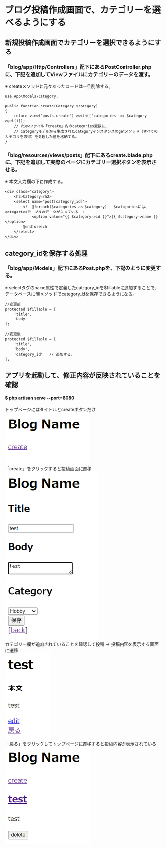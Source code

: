 # ブログ投稿作成画面で、カテゴリーを選べるようにする

## 新規投稿作成画面でカテゴリーを選択できるようにする

### 「blog/app/Http/Controllers」配下にあるPostController.phpに、下記を追加してViewファイルにカテゴリーのデータを渡す。
※ createメソッドに元々あったコードは一旦削除する。

    use App\Models\Category;

    public function create(Category $category)
    {
        return view('posts.create')->with(['categories' => $category->get()]);
        // Viewファイル「create」内のcategories変数に、
        // Categoryモデルから生成されたcategoryインスタンスのgetメソッド（すべてのカテゴリを取得）を処理した値を格納する。
    }

### 「blog/resources/views/posts」配下にあるcreate.blade.phpに、下記を追加して実際のページにカテゴリー選択ボタンを表示させる。
※ 本文入力欄の下に作成する。

    <div class="category">
        <h2>Category</h2>
        <select name="post[category_id]">
            <!--@foreach($categories as $category)   $categoriesには、categoriesテーブルのデータが入っている-->
                <option value="{{ $category->id }}">{{ $category->name }}</option>
            @endforeach
        </select>
    </div>

## category_idを保存する処理

### 「blog/app/Models」配下にあるPost.phpを、下記のように変更する。
※ selectタグのname属性で定義したcategory_idを$fillableに追加することで、データベースにfillメソッドでcategory_idを保存できるようになる。

    //変更前
    protected $fillable = [
        'title',
        'body'
    ];

    //変更後
    protected $fillable = [
        'title',
        'body',
        'category_id'   // 追加する。
    ];

## アプリを起動して、修正内容が反映されていることを確認

#### $ php artisan serve --port=8080
トップページにはタイトルとcreateボタンだけ  
![Alt text](../../img/09-2_4_1.png)  
「create」をクリックすると投稿画面に遷移  
![Alt text](../../img/09-2_4_2.png)  
カテゴリー欄が追加されていることを確認して投稿 → 投稿内容を表示する画面に遷移  
![Alt text](../../img/09-2_4_3.png)  
「戻る」をクリックしてトップページに遷移すると投稿内容が表示されている  
![Alt text](../../img/09-2_4_4.png)